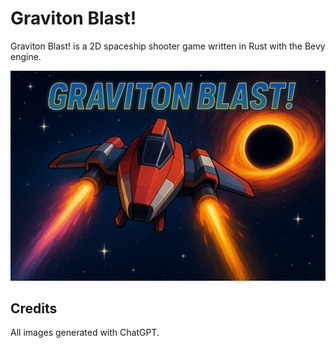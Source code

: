 # Graviton Blast!

Graviton Blast! is a 2D spaceship shooter game written in Rust
with the Bevy engine.

![Graviton Blast!](./assets/images/graviton-blast-1.jpg)

## Credits

All images generated with ChatGPT.
